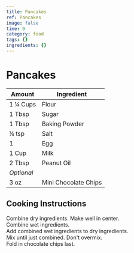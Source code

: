 ```yaml
---
title: Pancakes
ref: Pancakes
image: false
time: 0
category: food
tags: {}
ingredients: {}
---
```

# Pancakes  
  
|Amount|Ingredient|  
|----|----|  
1 ¼ Cups | Flour  
1 Tbsp | Sugar  
1 Tbsp | Baking Powder  
¼ tsp | Salt  
1 | Egg  
1 Cup | Milk  
2 Tbsp | Peanut Oil  
*Optional*|  
3 oz | Mini Chocolate Chips  
  
## Cooking Instructions  
Combine dry ingredients. Make well in center.  
Combine wet ingredients.  
Add combined wet ingredients to dry ingredients.  
Mix until just combined. Don't overmix.  
Fold in chocolate chips last.  
  
  
  